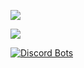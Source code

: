 [![](https://dcbadge.vercel.app/api/shield/135802962013454336)](https://discord.gg/PGPWdRBQms)

[![](http://cf.way2muchnoise.eu/author/full_ErdbeerbaerLP_downloads.svg)](https://www.curseforge.com/members/erdbeerbaerlp/projects)

[![Discord Bots](https://top.gg/api/widget/822228767165644872.svg)](https://top.gg/bot/822228767165644872)

